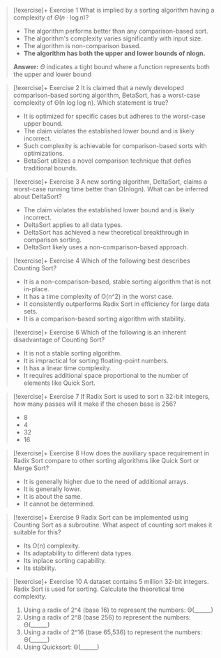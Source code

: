 
> [!exercise]+ Exercise 1
> What is implied by a sorting algorithm having a complexity of $\Theta(n \cdot \log{n})$?
> - The algorithm performs better than any comparison-based sort.
> - The algorithm's complexity varies significantly with input size.
> - The algorithm is non-comparison based.
> - **The algorithm has both the upper and lower bounds of nlogn.**
> 
> **Answer:**
> $\Theta$ indicates a tight bound where a function represents both the upper and lower bound

> [!exercise]+ Exercise 2
> It is claimed that a newly developed comparison-based sorting algorithm, BetaSort, has a worst-case complexity of Θ(n log log n). Which statement is true?
> - It is optimized for specific cases but adheres to the worst-case upper bound.
> - The claim violates the established lower bound and is likely incorrect.
> - Such complexity is achievable for comparison-based sorts with optimizations.
> - BetaSort utilizes a novel comparison technique that defies traditional bounds.

> [!exercise]+ Exercise 3
> A new sorting algorithm, DeltaSort, claims a worst-case running time better than Ω(nlogn). What can be inferred about DeltaSort?
> - The claim violates the established lower bound and is likely incorrect.
> - DeltaSort applies to all data types.
> - DeltaSort has achieved a new theoretical breakthrough in comparison sorting.
> - DeltaSort likely uses a non-comparison-based approach.

> [!exercise]+ Exercise 4
> Which of the following best describes Counting Sort?
> - It is a non-comparison-based, stable sorting algorithm that is not in-place.
> - It has a time complexity of O(n^2) in the worst case.
> - It consistently outperforms Radix Sort in efficiency for large data sets.
> - It is a comparison-based sorting algorithm with stability.

> [!exercise]+ Exercise 6
> Which of the following is an inherent disadvantage of Counting Sort?
> - It is not a stable sorting algorithm.
> - It is impractical for sorting floating-point numbers.
> - It has a linear time complexity.
> - It requires additional space proportional to the number of elements like Quick Sort.

> [!exercise]+ Exercise 7
> If Radix Sort is used to sort n 32-bit integers, how many passes will it make if the chosen base is 256?
> - 8
> - 4
> - 32
> - 16

> [!exercise]+ Exercise 8
> How does the auxiliary space requirement in Radix Sort compare to other sorting algorithms like Quick Sort or Merge Sort?
> - It is generally higher due to the need of additional arrays.
> - It is generally lower.
> - It is about the same.
> - It cannot be determined.

> [!exercise]+ Exercise 9
> Radix Sort can be implemented using Counting Sort as a subroutine. What aspect of counting sort makes it suitable for this?
> - Its O(n) complexity.
> - Its adaptability to different data types.
> - Its inplace sorting capability.
> - Its stability.

> [!exercise]+ Exercise 10
> A dataset contains 5 million 32-bit integers. Radix Sort is used for sorting. Calculate the theoretical time complexity.
> 1. Using a radix of 2^4 (base 16) to represent the numbers: Θ(______)
> 2. Using a radix of 2^8 (base 256) to represent the numbers: Θ(______)
> 3. Using a radix of 2^16 (base 65,536) to represent the numbers: Θ(______)
> 4. Using Quicksort: Θ(______)

